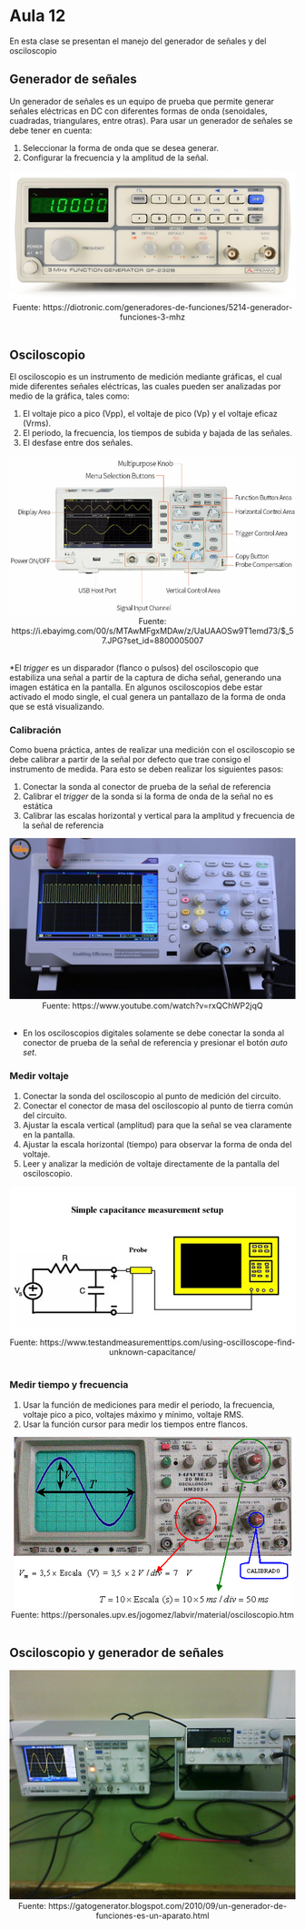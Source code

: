 <h1>Aula 12</h1>

En esta clase se presentan el manejo del generador de señales y del osciloscopio

<h2>Generador de señales</h2>

Un generador de señales es un equipo de prueba que permite generar señales eléctricas en DC con diferentes formas de onda (senoidales, cuadradas, triangulares, entre otras). Para usar un generador de señales se debe tener en cuenta:

1. Seleccionar la forma de onda que se desea generar.
2. Configurar la frecuencia y la amplitud de la señal.

<div align="center">
<img src="Imagenes/image-1.png" alt="Generador de señales"/>
<br>
<figcaption>Fuente: https://diotronic.com/generadores-de-funciones/5214-generador-funciones-3-mhz</figcaption>
<br>
</div>

<h2>Osciloscopio</h2>

El osciloscopio es un instrumento de medición mediante gráficas, el cual mide diferentes señales eléctricas, las cuales pueden ser analizadas por medio de la gráfica, tales como:

1. El voltaje pico a pico (Vpp), el voltaje de pico (Vp) y el voltaje eficaz (Vrms).
2. El periodo, la frecuencia, los tiempos de subida y bajada de las señales.
3. El desfase entre dos señales.

<div align="center">
<img src="Imagenes/image-5.png" alt="osciloscopio"/>
<br>
<figcaption>Fuente: https://i.ebayimg.com/00/s/MTAwMFgxMDAw/z/UaUAAOSw9T1emd73/$_57.JPG?set_id=8800005007</figcaption>
<br>
</div>

*El <i>trigger</i> es un disparador (flanco o pulsos) del osciloscopio que estabiliza una señal a partir de la captura de dicha señal, generando una imagen estática en la pantalla. En algunos osciloscopios debe estar activado el modo single, el cual genera un pantallazo de la forma de onda que se está visualizando.

<h3>Calibración</h3>

Como buena práctica, antes de realizar una medición con el osciloscopio se debe calibrar a partir de la señal por defecto que trae consigo el instrumento de medida. Para esto se deben realizar los siguientes pasos:

1. Conectar la sonda al conector de prueba de la señal de referencia
2. Calibrar el <i>trigger</i> de la sonda si la forma de onda de la señal no es estática
3. Calibrar las escalas horizontal y vertical para la amplitud y frecuencia de la señal de referencia

<div align="center">
<img src="Imagenes/image-4.png" alt="calibración"/>
<br>
<figcaption>Fuente: https://www.youtube.com/watch?v=rxQChWP2jqQ</figcaption>
<br>
</div>

* En los osciloscopios digitales solamente se debe conectar la sonda al conector de prueba de la señal de referencia y presionar el botón <i>auto set</i>.

<h3>Medir voltaje</h3>

1. Conectar la sonda del osciloscopio al punto de medición del circuito.
2. Conectar el conector de masa del osciloscopio al punto de tierra común del circuito.
2. Ajustar la escala vertical (amplitud) para que la señal se vea claramente en la pantalla.
3. Ajustar la escala horizontal (tiempo) para observar la forma de onda del voltaje.
4. Leer y analizar la medición de voltaje directamente de la pantalla del osciloscopio.

<div align="center">
<img src="Imagenes/image-3.png" alt="medición voltaje"/>
<br>
<figcaption>Fuente: https://www.testandmeasurementtips.com/using-oscilloscope-find-unknown-capacitance/</figcaption>
<br>
</div>

<h3>Medir tiempo y frecuencia</h3>

1. Usar la función de mediciones para medir el periodo, la frecuencia, voltaje pico a pico, voltajes máximo y mínimo, voltaje RMS.
2. Usar la función cursor para medir los tiempos entre flancos.

<div align="center">
<img src="Imagenes/image-2.png" alt="medición por división"/>
<br>
<figcaption>Fuente: https://personales.upv.es/jogomez/labvir/material/osciloscopio.htm</figcaption>
<br>
</div>

<h2>Osciloscopio y generador de señales</h2>

<div align="center">
<img src="Imagenes/image.png" alt="Osciloscopio y generador de señales"/>
<br>
<figcaption>Fuente: https://gatogenerator.blogspot.com/2010/09/un-generador-de-funciones-es-un-aparato.html</figcaption>
<br>
</div>